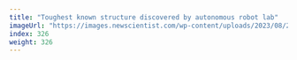 ```yaml
---
title: "Toughest known structure discovered by autonomous robot lab"
imageUrl: "https://images.newscientist.com/wp-content/uploads/2023/08/29162538/SEI_169177463.jpg?width=788"
index: 326
weight: 326
---
```

